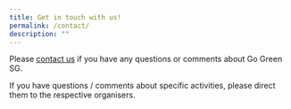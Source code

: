 ```yaml
---
title: Get in touch with us!
permalink: /contact/
description: ""
---
```

Please [contact us](https://form.gov.sg/647dfbaa6ba00c0012584980) if you have any questions or comments about Go Green SG.

If you have questions / comments about specific activities, please direct them to the respective organisers.